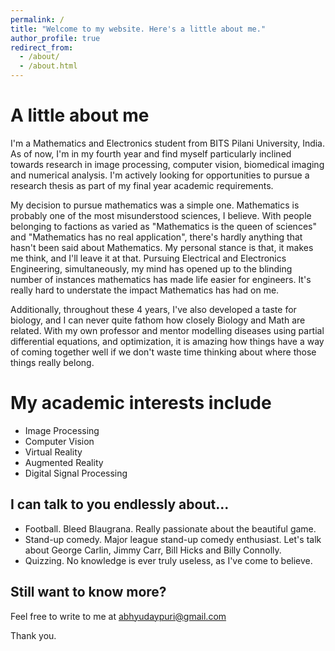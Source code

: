 ```yaml
---
permalink: /
title: "Welcome to my website. Here's a little about me."
author_profile: true
redirect_from: 
  - /about/
  - /about.html
---
```


A little about me
======
I'm a Mathematics and Electronics student from BITS Pilani University, India. As of now, I'm in my fourth year and find myself particularly inclined towards research in image processing, computer vision, biomedical imaging and numerical analysis. I'm actively looking for opportunities to pursue a research thesis as part of my final year academic requirements.

My decision to pursue mathematics was a simple one. Mathematics is probably one of the most misunderstood sciences, I believe. With people belonging to factions as varied as "Mathematics is the queen of sciences" and "Mathematics has no real application", there's hardly anything that hasn't been said about Mathematics. My personal stance is that, it makes me think, and I'll leave it at that. Pursuing Electrical and Electronics Engineering, simultaneously, my mind has opened up to the blinding number of instances mathematics has made life easier for engineers. It's really hard to understate the impact Mathematics has had on me. 

Additionally, throughout these 4 years, I've also developed a taste for biology, and I can never quite fathom how closely Biology and Math are related. With my own professor and mentor modelling diseases using partial differential equations, and optimization, it is amazing how things have a way of coming together well if we don't waste time thinking about where those things really belong.

My academic interests include
======
* Image Processing 
* Computer Vision
* Virtual Reality
* Augmented Reality
* Digital Signal Processing

I can talk to you endlessly about...
------
* Football. Bleed Blaugrana. Really passionate about the beautiful game. 
* Stand-up comedy. Major league stand-up comedy enthusiast. Let's talk about George Carlin, Jimmy Carr, Bill Hicks and Billy Connolly. 
* Quizzing. No knowledge is ever truly useless, as I've come to believe. 

Still want to know more?
------
Feel free to write to me at abhyudaypuri@gmail.com

Thank you.
